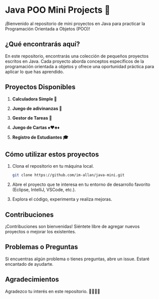 # Java POO Mini Projects 🚀

¡Bienvenido al repositorio de mini proyectos en Java para practicar la Programación Orientada a Objetos (POO)!

## ¿Qué encontrarás aquí?

En este repositorio, encontrarás una colección de pequeños proyectos escritos en Java. Cada proyecto aborda conceptos específicos de la programación orientada a objetos y ofrece una oportunidad práctica para aplicar lo que has aprendido.

## Proyectos Disponibles

1. **Calculadora Simple 🧮**

2. **Juego de adivinanzas 🤔**

3. **Gestor de Tareas 📅**

4. **Juego de Cartas ♠️♥️♣️♦️**

5. **Registro de Estudiantes 🎓**

## Cómo utilizar estos proyectos

1. Clona el repositorio en tu máquina local.
    ```bash
    git clone https://github.com/im-allan/java-mini.git
    ```

2. Abre el proyecto que te interesa en tu entorno de desarrollo favorito (Eclipse, IntelliJ, VSCode, etc.).

3. Explora el código, experimenta y realiza mejoras.

## Contribuciones

¡Contribuciones son bienvenidas! Siéntete libre de agregar nuevos proyectos o mejorar los existentes.

## Problemas o Preguntas

Si encuentras algún problema o tienes preguntas, abre un issue. Estaré encantado de ayudarte.

## Agradecimientos

Agradezco tu interés en este repositorio. 👩‍💻👨‍💻
